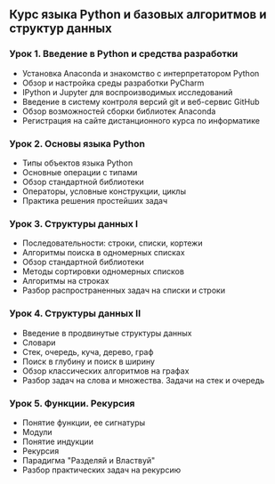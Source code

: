 ## Курс языка Python и базовых алгоритмов и структур данных 
### Урок 1. Введение в Python и средства разработки
- Установка Anaconda и знакомство с интерпретатором Python
- Обзор и настройка среды разработки PyCharm
- IPython и Jupyter для воспроизводимых исследований
- Введение в систему контроля версий git и веб-сервис GitHub
- Обзор возможностей сборки библиотек Anaconda
- Регистрация на сайте дистанционного курса по информатике
### Урок 2. Основы языка Python
- Типы объектов языка Python
- Основные операции с типами
- Обзор стандартной библиотеки
- Операторы, условные конструкции, циклы
- Практика решения простейших задач
### Урок 3. Структуры данных I
- Последовательности: строки, списки, кортежи
- Алгоритмы поиска в одномерных списках
- Обзор стандартной библиотеки
- Методы сортировки одномерных списков
- Алгоритмы на строках
- Разбор распространенных задач на списки и строки
### Урок 4. Структуры данных II
- Введение в продвинутые структуры данных
- Словари
- Стек, очередь, куча, дерево, граф
- Поиск в глубину и поиск в ширину
- Обзор классических алгоритмов на графах
- Разбор задач на слова и множества. Задачи на стек и очередь
### Урок 5. Функции. Рекурсия
- Понятие функции, ее сигнатуры
- Модули
- Понятие индукции
- Рекурсия
- Парадигма "Разделяй и Властвуй"
- Разбор практических задач на рекурсию